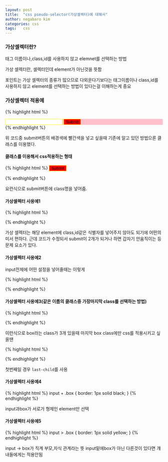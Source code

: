 ```yaml
---
layout: post
title:  "css pseudo-selector(가상셀렉터)에 대해서"
author: negabaro kim
categories: css
tags:	css
---
```



### 가상셀렉터란?

태그 이름이나,class,id를 사용하지 않고 elemnet를 선택하는 방법


가상 셀렉터란, 셀렉터인데 element가 아닌것을 뜻함

포인트는 가상 셀렉터의 종류가 많으므로 다외운다기보다는 태그이름이나 class,id를 사용하지 않고 element를 선택하는 방법이 있다는걸 이해하는게 중요


### 가상셀렉터 적용예

{% highlight html %}
<!DOCTYPE html>
<html lang="en">
<head>
  <meta charset="UTF-8">
  <meta name="viewport" content="width=device-width, initial-scale=1.0">
  <meta http-equiv="X-UA-Compatible" content="ie=edge">
  <title>Selectors and Pseudo Selectors</title>
</head>
<body>
<div class="container">
  <div class="box">
    <input type="password" required="required" />
    <input type="submit" required="required" />
  </div>
</div>
</body>
</html>
{% endhighlight %}

위 코드중 submit버튼의 배경색에 빨간색을 넣고 싶을때
기존에 알고 있던  방법으론 클래스를 이용했다.


#### 클래스를 이용해서 css적용하는 형태

{% highlight html %}
<input type="submit" required="required" class="submit" />
  <style>
  .submit{
    background-color: red;
  }
  </style>
{% endhighlight %}

요런식으로 submit버튼에 class명을 넣어줌.

#### 가상셀렉터 사용예1

{% highlight html %}
  <style>
  input[type="submit"]{
    background-color: red;
  }
  </style>
{% endhighlight %}

가상 셀렉터는 해당 element에 class,id같은 식별자를 넣어주지 않아도 되기에 어떤의미서 편하다.
근데 코드가 수정되서 submit이 2개가 되거나 하면 갑자기 안움직이는 등 문제 요소가 있다.



#### 가상셀렉터 사용예2

input전체에 어떤 설정을 넣어줄때는 이렇게

{% highlight html %}
  <style>
  input {
    border:1px solid yellow;
  }
  </style>
{% endhighlight %}


#### 가상셀렉터 사용예3(같은 이름의 클래스중 가장마지막 class를 선택하는 방법)

{% highlight html %}
  <div class="box"></div>
  <div class="box"></div>
  <div class="box"></div>
{% endhighlight %}


이런식으로 box라는 class가 3개 있을때 마지막 box class에만 css를 적용시키고 싶을땐

{% highlight html %}
  <style>
  .box:last-child {
     background-color: pink;
  }
  </style>
{% endhighlight %}


첫번째일 경우 ```last-child```를 사용

#### 가상셀렉터 사용예4


{% highlight html %}
input + .box {
    border: 1px solid black;
}
{% endhighlight %}


input과box가 서로가 형제인 element만 선택

#### 가상셀렉터 사용예5



{% highlight html %}
input > .box {
    border: 1px solid yellow;
}
{% endhighlight %}

input -> box가 직계 부모,자식 관계라는 뜻
input밑에box가 아닌 다른것이 있다면 걔내들에게는 적용안됨